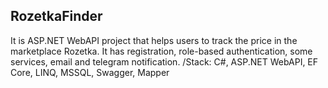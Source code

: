 ## RozetkaFinder
  It is ASP.NET WebAPI project that helps users to track the price in the marketplace Rozetka. It has registration, role-based authentication, some services, email and telegram notification. 
  /Stack: C#, ASP.NET WebAPI, EF Core, LINQ, MSSQL, Swagger, Mapper
  
  
